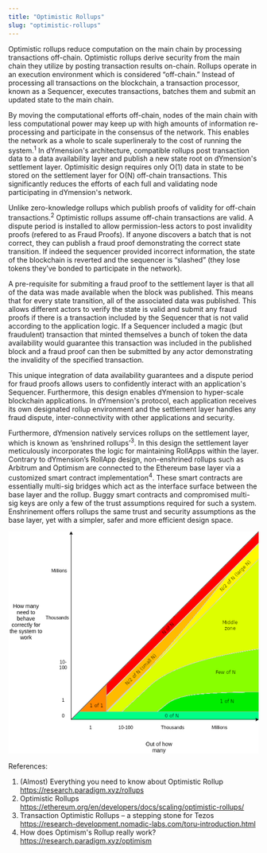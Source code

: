```yaml
---
title: "Optimistic Rollups"
slug: "optimistic-rollups"
---
```


Optimistic rollups reduce computation on the main chain by processing transactions off-chain. Optimistic rollups derive security from the main chain they utilize by posting transaction results on-chain. Rollups operate in an execution environment which is considered “off-chain.” Instead of processing all transactions on the blockchain, a transaction processor, known as a Sequencer, executes transactions, batches them and submit an updated state to the main chain.

By moving the computational efforts off-chain, nodes of the main chain with less computational power may keep up with high amounts of information re-processing and participate in the consensus of the network. This enables the network as a whole to scale superlineraly to the cost of running the system.<sup>1</sup> In dYmension's architecture, compatible rollups post transaction data to a data availability layer and publish a new state root on dYmension's settlement layer. Optimisitic design requires only O(1) data in state to be stored on the settlement layer for O(N) off-chain transactions. This significantly reduces the efforts of each full and validating node participating in dYmension's network.

Unlike zero-knowledge rollups which publish proofs of validity for off-chain transactions.<sup>2</sup> Optimistic rollups assume off-chain transactions are valid. A dispute period is installed to allow permission-less actors to post invalidity proofs (refered to as Fraud Proofs). If anyone discovers a batch that is not correct, they can publish a fraud proof demonstrating the correct state transition. If indeed the sequencer provided incorrect information, the state of the blockchain is reverted and the sequencer is “slashed” (they lose tokens they’ve bonded to participate in the network).

A pre-requisite for submiting a fraud proof to the settlement layer is that all of the data was made available when the block was published. This means that for every state transition, all of the associated data was published. This allows different actors to verify the state is valid and submit any fraud proofs if there is a transaction included by the Sequencer that is not valid according to the application logic. If a Sequencer included a magic (but fraudulent) transaction that minted themselves a bunch of token the data availability would guarantee this transaction was included in the published block and a fraud proof can then be submitted by any actor demonstrating the invalidity of the specified transaction.

This unique integration of data availability guarantees and a dispute period for fraud proofs allows users to confidently interact with an application's Sequencer. Furthermore, this design enables dYmension to hyper-scale blockchain applications. In dYmension's protocol, each application receives its own designated rollup environment and the settlement layer handles any fraud dispute, inter-connectivity with other applications and security.

Furthermore, dYmension natively services rollups on the settlement layer, which is known as ‘enshrined rollups’<sup>3</sup>. In this design the settlement layer meticulously incorporates the logic for maintaining RollApps within the layer. Contrary to dYmension’s RollApp design, non-enshrined rollups such as Arbitrum and Optimism are connected to the Ethereum base layer via a customized smart contract implementation<sup>4</sup>. These smart contracts are essentially multi-sig bridges which act as the interface surface between the base layer and the rollup. Buggy smart contracts and compromised multi-sig keys are only a few of the trust assumptions required for such a system. Enshrinement offers rollups the same trust and security assumptions as the base layer, yet with a simpler, safer and more efficient design space.

![Trust Assumptions](./images/trust-assumptions.png)

References:

1. (Almost) Everything you need to know about Optimistic Rollup https://research.paradigm.xyz/rollups
2. Optimistic Rollups https://ethereum.org/en/developers/docs/scaling/optimistic-rollups/
3. Transaction Optimistic Rollups – a stepping stone for Tezos https://research-development.nomadic-labs.com/toru-introduction.html
4. How does Optimism's Rollup really work? https://research.paradigm.xyz/optimism
